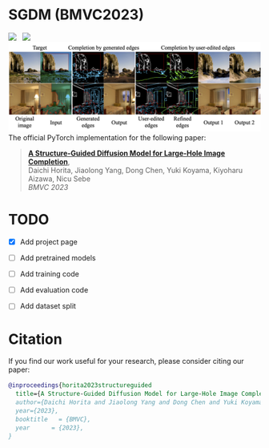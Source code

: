 # SGDM (BMVC2023)
<a href='https://arxiv.org/abs/2211.10437'><img src='https://img.shields.io/badge/ArXiv-PDF-red'></a> &nbsp; 
<a href='https://udonda.github.io/Structure_Guided_Diffusion_Model/'><img src='https://img.shields.io/badge/Project-Page-Green'></a> &nbsp; 
![Overview](static/images/teaser.png)
The official PyTorch implementation for the following paper:
> [**A Structure-Guided Diffusion Model for Large-Hole Image Completion**](https://arxiv.org/abs/2211.10437),  
> Daichi Horita, Jiaolong Yang, Dong Chen, Yuki Koyama, Kiyoharu Aizawa, Nicu Sebe  
> *BMVC 2023*

# TODO
- [x] Add project page
- [ ] Add pretrained models
- [ ] Add training code
- [ ] Add evaluation code
- [ ] Add dataset split



# Citation
If you find our work useful for your research, please consider citing our paper:
```bibtex
@inproceedings{horita2023structureguided
  title={A Structure-Guided Diffusion Model for Large-Hole Image Completion}, 
  author={Daichi Horita and Jiaolong Yang and Dong Chen and Yuki Koyama and Kiyoharu Aizawa and Nicu Sebe},
  year={2023},
  booktitle   = {BMVC},
  year      = {2023},
}
```